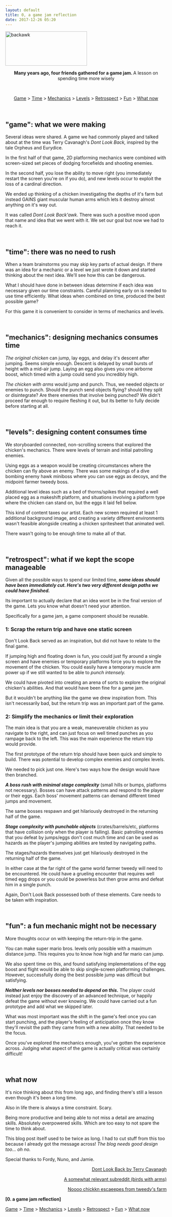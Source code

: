 ```yaml
---
layout: default
title: 0, a game jam reflection
date: 2017-12-26 05:20
---
```

<img class=" wp-image-60 aligncenter" src="https://iuondesign.files.wordpress.com/2017/12/backawk.png" alt="backawk" width="255" height="107" />
<p style="text-align:center;"><strong>Many years ago, four friends gathered for a game jam.
</strong>A lesson on spending time more wisely</p>
<!--more-->

&nbsp;
<p style="text-align:center;"><a href="#game">Game</a> &gt; <a href="#time">Time</a> &gt; <a href="#mechanics">Mechanics</a> &gt; <a href="#levels">Levels</a> &gt; <a href="#retrospect">Retrospect</a> &gt; <a href="#fun">Fun</a> &gt; <a href="#whatnow">What now</a></p>
<a name="game"></a>

&nbsp;
<h2><strong>"game": what we were making</strong></h2>
Several ideas were shared. A game we had commonly played and talked about at the time was Terry Cavanagh's <em>Dont Look Back,</em> inspired by the tale Orpheus and Eurydice.

In the first half of that game, 2D platforming mechanics were combined with screen-sized set pieces of dodging forcefields and shooting enemies.

In the second half, you lose the ability to move right (you immediately restart the screen you're on if you do), and new levels occur to exploit the loss of a cardinal direction.

We ended up thinking of a chicken investigating the depths of it's farm but instead GAINS giant muscular human arms which lets it destroy almost anything on it's way out.

It was called <em>Dont Look Back'awk</em>. There was such a positive mood upon that name and idea that we went with it. We set our goal but now we had to reach it.

<a name="time"></a>

&nbsp;
<h2><strong>"time": there was no need to rush</strong></h2>
When a team brainstorms you may skip key parts of actual design. If there was an idea for a mechanic or a level we just wrote it down and started thinking about the next idea. We'll see how this can be dangerous.

What I should have done in between ideas determine if each idea was necessary given our time constraints. Careful planning early on is needed to use time efficiently. What ideas when combined on time, produced the best possible game?

For this game it is convenient to consider in terms of mechanics and levels.

<a name="mechanics"></a>

&nbsp;
<h2><strong>"mechanics": designing mechanics consumes time</strong></h2>
<em>The original chicken</em> can jump, lay eggs, and delay it's descent after jumping. Seems simple enough. Descent is delayed by small bursts of height with a mid-air jump. Laying an egg also gives you one airborne boost, which timed with a jump could send you incredibly high.

<em>The chicken with arms</em> would jump and punch. Thus, we needed objects or enemies to punch. Should the punch send objects flying? should they split or disintegrate? Are there enemies that involve being punched? We didn't proceed far enough to require fleshing it out, but its better to fully decide before starting at all.

<a name="levels"></a>

&nbsp;
<h2><strong>"levels": designing content consumes time</strong></h2>
We storyboarded connected, non-scrolling screens that explored the chicken's mechanics. There were levels of terrain and initial patrolling enemies.

Using eggs as a weapon would be creating circumstances where the chicken can fly above an enemy. There was some makings of a dive bombing enemy hawk miniboss where you can use eggs as decoys, and the midpoint farmer tweedy boss.

Additional level ideas such as a bed of thorns/spikes that required a well placed egg as a makeshift platform, and situations involving a platform type where the chicken can stand on, but the eggs it laid fell below.

This kind of content taxes our artist. Each new screen required at least 1 additional background image, and creating a variety different environments wasn't feasible alongside creating a chicken spritesheet that animated well.

There wasn't going to be enough time to make all of that.

<a name="retrospect"></a>

&nbsp;
<h2><strong>"retrospect": what if we kept the scope manageable</strong></h2>
Given all the possible ways to spend our limited time, <b><i>some ideas should have been immediately cut. Here's two very different design paths we could have finished. </i></b>

Its important to actually declare that an idea wont be in the final version of the game. Lets you know what doesn't need your attention.

Specifically for a game jam, a game component should be reusable.
<h3><strong>1: Scrap the return trip and have one static screen</strong></h3>
Don't Look Back served as an inspiration, but did not have to relate to the final game.

If jumping high and floating down is fun, you could just fly around a single screen and have enemies or temporary platforms force you to explore the movement of the chicken. You could easily have a temporary muscle arm power up if we still wanted to be able to <em>punch intensely.</em>

We could have pivoted into creating an arena of sorts to explore the original chicken's abilities. And that would have been fine for a game jam.

But it wouldn't be anything like the game we drew inspiration from. This isn't necessarily bad, but the return trip was an important part of the game.
<h3><strong>2: Simplify the mechanics or limit their exploration</strong></h3>
The main idea is that you are a weak, maneuverable chicken as you navigate to the right, and can just focus on well timed punches as you rampage back to the left. This was the main experience the return trip would provide.

The first prototype of the return trip should have been quick and simple to build. There was potential to develop complex enemies and complex levels.

We needed to pick just one. Here's two ways how the design would have then branched.

<em><strong>A boss rush with minimal stage complexity</strong> </em>(small hills or bumps, platforms not necessary). Bosses can have attack patterns and respond to the player or their eggs. Each boss' movement patterns can demand different timed jumps and movement.

The same bosses respawn and get hilariously destroyed in the returning half of the game.

<em><strong>Stage complexity with punchable objects</strong> </em>(crates/barrels/etc, platforms that have collision only when the player is falling). Basic patrolling enemies that you defeat by jumps/eggs don't cost much time and can be used as hazards as the player's jumping abilities are tested by navigating paths.

The stages/hazards themselves just get hilariously destroyed in the returning half of the game.

In either case at the far right of the game world farmer tweedy will need to be encountered. He could have a grueling encounter that requires well timed egg drops or you could be powerless but then grow arms and defeat him in a single punch.

Again, Don't Look Back possessed both of these elements. Care needs to be taken with inspiration.

<a name="fun"></a>

&nbsp;
<h2><strong>"fun": a fun mechanic might not be necessary</strong></h2>
More thoughts occur on with keeping the return-trip in the game.

You can make super mario bros. levels only possible with a maximum distance jump. This requires you to know how high and far mario can jump.

We also spent time on this, and found satisfying implementations of the egg boost and flight would be able to skip single-screen platforming challenges. However, successfully doing the best possible jump was difficult but satisfying.

<em><strong>Neither levels nor bosses needed to depend on this.</strong></em> The player could instead just enjoy the discovery of an advanced technique, or happily defeat the game without ever knowing. We could have carried out a fun prototype and add what we skipped later.

What was most important was the shift in the game's feel once you can start punching, and the player's feeling of anticipation once they know they'll revisit the path they came from with a new ability. That needed to be the focus.

Once you've explored the mechanics enough, you've gotten the experience across. Judging what aspect of the game is actually critical was certainly difficult!

<a name="whatnow"></a>

&nbsp;
<h2><strong>what now</strong></h2>
It's nice thinking about this from long ago, and finding there's still a lesson even though it's been a long time.

Also in life there is always a time constraint. Scary.

Being more productive and being able to not miss a detail are amazing skills. Absolutely overpowered skills. Which are too easy to not spare the time to think about.

This blog post itself used to be twice as long. I had to cut stuff from this too because I already got the message across! <em>The blog needs good design too... oh no.</em>

Special thanks to Fordy, Nuno, and Jamie.
<p style="text-align:right;"><a href="https://terrycavanaghgames.com/dontlookback/" target="_blank" rel="noopener">Dont Look Back by Terry Cavanagh</a></p>
<p style="text-align:right;"><a href="https://www.reddit.com/r/birdswitharms/" target="_blank" rel="noopener">A somewhat relevant subreddit (birds with arms)</a></p>
<p style="text-align:right;"><a href="https://www.youtube.com/watch?v=djMu_E6hNjU" target="_blank" rel="noopener">Noooo chickkn escaeepes from tweedy's farm</a></p>
<strong>[0. a game jam reflection]</strong>

<a href="#game">Game</a> &gt; <a href="#time">Time</a> &gt; <a href="#mechanics">Mechanics</a> &gt; <a href="#levels">Levels</a> &gt; <a href="#retrospect">Retrospect</a> &gt; <a href="#fun">Fun</a> &gt; <a href="#whatnow">What now</a>
